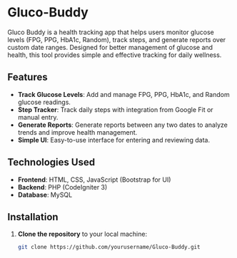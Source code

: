 # Gluco-Buddy
Gluco Buddy is a health tracking app that helps users monitor glucose levels (FPG, PPG, HbA1c, Random), track steps, and generate reports over custom date ranges. Designed for better management of glucose and health, this tool provides simple and effective tracking for daily wellness.

## Features

- **Track Glucose Levels**: Add and manage FPG, PPG, HbA1c, and Random glucose readings.
- **Step Tracker**: Track daily steps with integration from Google Fit or manual entry.
- **Generate Reports**: Generate reports between any two dates to analyze trends and improve health management.
- **Simple UI**: Easy-to-use interface for entering and reviewing data.

## Technologies Used

- **Frontend**: HTML, CSS, JavaScript (Bootstrap for UI)
- **Backend**: PHP (CodeIgniter 3)
- **Database**: MySQL

## Installation

1. **Clone the repository** to your local machine:
   ```bash
   git clone https://github.com/yourusername/Gluco-Buddy.git
